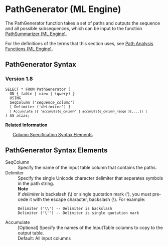 <html><head></head><body><div class="nested0" aria-labelledby="ariaid-title1" topicindex="1" topicid="xwn1507648929521" id="xwn1507648929521"><h1 class="title topictitle1" id="ariaid-title1">PathGenerator (ML Engine)</h1><div class="body conbody">
<p class="p">The PathGenerator function takes a set of paths and outputs the sequence and all possible subsequences, which can be input to the function <a href="ftl1558447565569.md#odv1507653146030">PathSummarizer (ML Engine)</a>.</p>
<p class="p">For the definitions of the terms that this section uses, see <a href="hri1570132673913.md">Path Analysis Functions (ML Engine)</a>.</p></div><div class="topic reference nested1" aria-labelledby="ariaid-title2" topicindex="2" topicid="njq1507648962516" xml:lang="en-us" lang="en-us" id="njq1507648962516">
<h2 class="title topictitle2" id="ariaid-title2">PathGenerator Syntax</h2><div class="body refbody"><div class="section" id="njq1507648962516__section_N10047_N10022_N10001">
<h3 class="title sectiontitle">Version 1.8</h3><pre class="pre codeblock" xml:space="preserve"><code>SELECT * FROM PathGenerator (
  <span>ON { <var class="keyword varname">table</var> | <var class="keyword varname">view</var> | (<var class="keyword varname">query</var>) }</span>
  USING
  SeqColumn ('<var class="keyword varname">sequence_column</var>')
  [ Delimiter ('<var class="keyword varname">delimiter</var>') ]
  <code class="ph codeph">[ Accumulate ({ '<var class="keyword varname">accumulate_column</var>' | <var class="keyword varname">accumulate_column_range</var> }[,...]) ]</code>
) AS <var class="keyword varname">alias</var>;</code></pre></div></div><div class="related-links"><div class="linklistheader"><p></p><b>Related Information</b></div>
<ul class="linklist linklist relinfo"><div class="linklistmember"><a href="ndv1557782188375.md">Column Specification Syntax Elements</a></div></ul></div></div><div class="topic reference nested1" aria-labelledby="ariaid-title3" topicindex="3" topicid="jzm1507649011485" xml:lang="en-us" lang="en-us" id="jzm1507649011485">
<h2 class="title topictitle2" id="ariaid-title3">PathGenerator Syntax Elements</h2><div class="body refbody"><div class="section" id="jzm1507649011485__section_N10011_N1000E_N10001"><dl class="dl parml"><dt class="dt pt dlterm">SeqColumn</dt><dd class="dd pd">Specify the name of the input table column that contains the paths.</dd><dt class="dt pt dlterm">Delimiter</dt><dd class="dd pd">Specify the single Unicode character delimiter that separates symbols in the path string.</dd><dd class="dd pd ddexpand"><div class="note note" id="jzm1507649011485__note_N1004A_N10047_N1003B_N10018_N10014_N10010_N10001"><span><b>Note</b></span><div class="notebody">If <var class="keyword varname">delimiter</var> is backslash (\) or single quotation mark ('), you must precede it with the escape character, backslash (\). For example:<pre class="pre codeblock" xml:space="preserve"><code>Delimiter ('\\') -- Delimiter is backslash
Delimiter ('\'') -- Delimiter is single quotation mark</code></pre></div></div></dd><dt class="dt pt dlterm">Accumulate</dt><dd class="dd pd">[Optional] Specify the names of the InputTable columns to copy to the output table.</dd><dd class="dd pd ddexpand">Default: All input columns</dd></dl></div></div></div></div></body></html>
